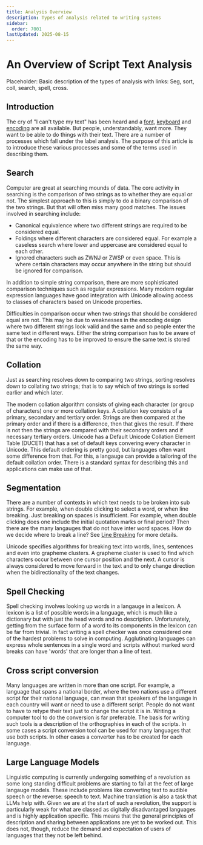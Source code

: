 ```yaml
---
title: Analysis Overview
description: Types of analysis related to writing systems
sidebar:
  order: 7001
lastUpdated: 2025-08-15
---
```

# An Overview of Script Text Analysis

Placeholder: Basic description of the types of analysis with links: Seg, sort, coll, search, spell, cross.

## Introduction

The cry of "I can't type my text" has been heard and a
[font](topics/fonts/finding-and-using-fonts),
[keyboard](topics/input/from-keystrokes-to-codepoints) and
[encoding](topics/encoding/unicode-concepts) are all available.
But people, understandably, want more. They want to be able to do
things with their text. There are a number of processes which fall under the
label analysis. The purpose of this article is to introduce these various
processes and some of the terms used in describing them.

## Search

Computer are great at searching mounds of data. The core activity in searching
is the comparison of two strings as to whether they are equal or not. The
simplest approach to this is simply to do a binary comparison of the two
strings. But that will often miss many good matches. The issues involved in
searching include:

- Canonical equivalence where two different strings are required to be considered
  equal.
- Foldings where different characters are considered equal. For example a
  caseless search where lower and uppercase are considered equal to each other.
- Ignored characters such as ZWNJ or ZWSP or even space. This is where certain
  characters may occur anywhere in the string but should be ignored for
  comparison.

In addition to simple string comparison, there are more sophisticated comparison
techniques such as regular expressions. Many modern regular expression languages
have good integration with Unicode allowing access to classes of characters
based on Unicode properties.

Difficulties in comparison occur when two strings that should be considered
equal are not. This may be due to weaknesses in the encoding design where two
different strings look valid and the same and so people enter the same text in
different ways. Either the string comparison has to be aware of that or the
encoding has to be improved to ensure the same text is stored the same way.

## Collation

Just as searching resolves down to comparing two strings, sorting resolves down
to collating two strings; that is to say which of two strings is sorted earlier
and which later.

The modern collation algorithm consists of giving each character (or group of
characters) one or more collation keys. A collation key consists of a primary,
secondary and tertiary order. Strings are then compared at the primary order and
if there is a difference, then that gives the result. If there is not then the
strings are compared with their secondary orders and if necessary tertiary
orders. Unicode has a Default Unicode Collation Element Table (DUCET) that has a set of
default keys convering every character in Unicode. This default ordering is
pretty good, but languages often want some difference from that. For this, a
langauge can provide a tailoring of the default collation order. There is a
standard syntax for describing this and applications can make use of that.

## Segmentation

There are a number of contexts in which text needs to be broken into sub
strings. For example, when double clicking to select a word, or when line
breaking. Just breaking on spaces is insufficient. For example, when double
clicking does one include the initial quotation marks or final period? Then
there are the many langauges that do not have inter word spaces. How do we
decide where to break a line? See [Line Breaking](topics/layout/line_breaking)
for more details.

Unicode specifies algorithms for breaking text into words, lines, sentences and
even into grapheme clusters. A grapheme cluster is used to find which characters
occur between one cursor position and the next. A cursor is always considered to
move forward in the text and to only change direction when the bidirectionality
of the text changes.

## Spell Checking

Spell checking involves looking up words in a langauge in a lexicon. A lexicon
is a list of possible words in a language, which is much like a dictionary but
with just the head words and no description. Unfortunately, getting from the
surface form of a word to its components in the lexicon can be far from trivial.
In fact writing a spell checker was once considered one of the hardest problems
to solve in computing. Agglutinating languages can express whole sentences in a
single word and scripts without marked word breaks can have 'words' that are
longer than a line of text.

## Cross script conversion

Many languages are written in more than one script. For example, a language that
spans a national border, where the two nations use a different script for their
national language, can mean that speakers of the language in each country will
want or need to use a different script. People do not want to have to retype
their text just to change the script it is in. Writing a computer tool to do
the conversion is far preferable. The basis for writing such tools is a
description of the orthographies in each of the scripts. In some cases a script
conversion tool can be used for many languages that use both scripts. In other
cases a converter has to be created for each language.

## Large Language Models

Linguistic computing is currently undergoing something of a revolution as some
long standing difficult problems are starting to fall at the feet of large
langauge models. These include problems like converting text to audible speech
or the reverse: speech to text. Machine translation is also a task that LLMs
help with. Given we are at the start of such a revolution, the support is
particularly weak for what are classed as digitally disadvantaged languages and
is highly application specific. This means that the general principles of
description and sharing between applications are yet to be worked out.
This does not, though, reduce the demand and expectation of users of languages
that they not be left behind.
